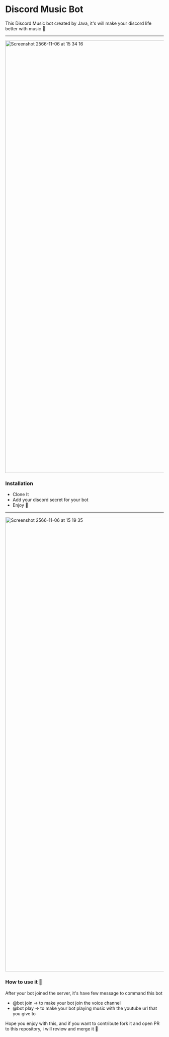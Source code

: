 # Discord Music Bot
This Discord Music bot created by Java, it's will make your discord life better with music 🎸
<hr/>

<img width="1370" alt="Screenshot 2566-11-06 at 15 34 16" src="https://github.com/fewthiraphat/discord-music-bot/assets/42443713/7bd70a97-e934-4edf-bfe6-97c8fcf3f323">



### Installation
* Clone It
* Add your discord secret for your bot
* Enjoy 🎉
<hr/>

<img width="1440" alt="Screenshot 2566-11-06 at 15 19 35" src="https://github.com/fewthiraphat/discord-music-bot/assets/42443713/30651ae6-a9af-4601-a407-6574a6270b02">


### How to use it 🔧
After your bot joined the server, it's have few message to command this bot
* @bot join -> to make your bot join the voice channel
* @bot play <url> -> to make your bot playing music with the youtube url that you give to

Hope you enjoy with this, and if you want to contribute fork it and open PR to this repository, i will review and merge it 🚀


